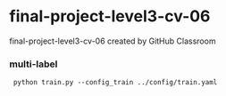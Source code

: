 # final-project-level3-cv-06
final-project-level3-cv-06 created by GitHub Classroom

### multi-label
`
python train.py --config_train ../config/train.yaml`
